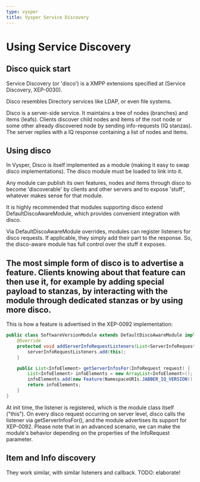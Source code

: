 ```yaml
---
type: vysper
title: Vysper Service Discovery
---
```


# Using Service Discovery

## Disco quick start

Service Discovery (or 'disco') is a XMPP extensions specified at (Service Discovery, XEP-0030).

Disco resembles Directory services like LDAP, or even file systems.

Disco is a server-side service. It maintains a tree of nodes (branches) and items (leafs). Clients discover child nodes and items of the root node or some other already discovered node by sending info-requests (IQ stanzas).
The server replies with a IQ response containing a list of nodes and items.

## Using disco

In Vysper, Disco is itself implemented as a module (making it easy to swap disco implementations). The disco module must be loaded to link into it.

Any module can publish its own features, nodes and items through disco to become 'discoverable' by clients and other servers and to expose 'stuff', whatever makes sense for that module.

It is highly recommended that modules supporting disco extend DefaultDiscoAwareModule, which provides convenient integration with disco.

Via DefaultDiscoAwareModule overrides, modules can register listeners for disco requests. If applicable, they simply add their part to the response. So, the disco-aware module has full control over the stuff it exposes.

## The most simple form of disco is to advertise a feature. Clients knowing about that feature can then use it, for example by adding special payload to stanzas, by interacting with the module through dedicated stanzas or by using more disco.

This is how a feature is advertised in the XEP-0092 implementation:

```java
public class SoftwareVersionModule extends DefaultDiscoAwareModule implements ServerInfoRequestListener { 
    @Override 
    protected void addServerInfoRequestListeners(List<ServerInfoRequestListener> serverInfoRequestListeners) { 
        serverInfoRequestListeners.add(this); 
    } 

    public List<InfoElement> getServerInfosFor(InfoRequest request) { 
        List<InfoElement> infoElements = new ArrayList<InfoElement>(); 
        infoElements.add(new Feature(NamespaceURIs.JABBER_IQ_VERSION)); 
        return infoElements; 
    } 
}
```

At init time, the listener is registered, which is the module class itself ("this").
On every disco request occurring on server level, disco calls the listener via getServerInfosFor(), and the module advertises its support for XEP-0092. Please note that in an advanced scenario, we can make the module's behavior depending on the properties of the InfoRequest parameter.

## Item and Info discovery

They work similar, with similar listeners and callback.
TODO: elaborate!
